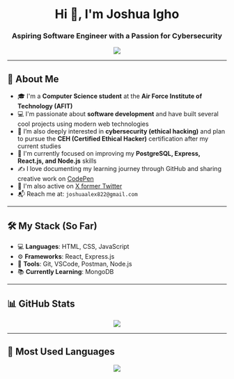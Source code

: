 <h1 align="center">Hi 👋, I'm Joshua Igho</h1>
<h3 align="center">Aspiring Software Engineer with a Passion for Cybersecurity</h3>

<p align="center">
  <img src="https://readme-typing-svg.demolab.com/?lines=Computer+Science+Student+at+AFIT;Future+CEH+Candidate;Learning+&+Building+Daily;Love+for+Web+and+Security&font=Fira+Code&center=true&width=440&height=45&color=00F9FF&vCenter=true" />
</p>

---

## 🚀 About Me

- 🎓 I'm a **Computer Science student** at the **Air Force Institute of Technology (AFIT)**
- 💻 I'm passionate about **software development** and have built several cool projects using modern web technologies
- 🔐 I’m also deeply interested in **cybersecurity (ethical hacking)** and plan to pursue the **CEH (Certified Ethical Hacker)** certification after my current studies
- 🌱 I'm currently focused on improving my **PostgreSQL, Express, React.js, and Node.js** skills
- ✍️ I love documenting my learning journey through GitHub and sharing creative work on [CodePen](https://codepen.io/your-work)
- 📸 I'm also active on [X former Twitter](https://x.com/Joshua_M_codes)  
- 📬 Reach me at: `joshuaalex822@gmail.com`


---

## 🛠️ My Stack (So Far)

- 💻 **Languages**: HTML, CSS, JavaScript
- ⚙️ **Frameworks**: React, Express.js
- 🧰 **Tools**: Git, VSCode, Postman, Node.js
- 📚 **Currently Learning**: MongoDB

---

## 📊 GitHub Stats

<p align="center">
  <img src="https://github-readme-stats.vercel.app/api?username=JoshuaIgho&show_icons=true&theme=radical" />
</p>

---

## 🧪 Most Used Languages
<p align="center">
  <img src="https://github-readme-stats.vercel.app/api/top-langs/?username=JoshuaIgho&layout=compact&theme=radical" />
</p>
